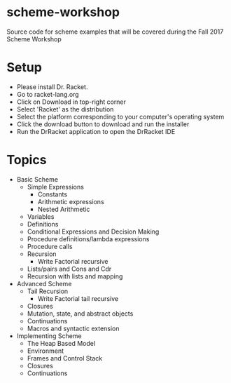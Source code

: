 # scheme-workshop
Source code for scheme examples that will be covered during the Fall 2017 Scheme Workshop

# Setup
- Please install Dr. Racket.
 - Go to racket-lang.org
 - Click on Download in top-right corner
 - Select 'Racket' as the distribution
 - Select the platform corresponding to your computer's operating system
 - Click the download button to download and run the installer
 - Run the DrRacket application to open the DrRacket IDE
 

# Topics

- Basic Scheme
  - Simple Expressions
    - Constants
    - Arithmetic expressions
    - Nested Arithmetic
  - Variables
  - Definitions
  - Conditional Expressions and Decision Making
  - Procedure definitions/lambda expressions
  - Procedure calls
  - Recursion
    - Write Factorial recursive
  - Lists/pairs and Cons and Cdr
  - Recursion with lists and mapping
- Advanced Scheme
  - Tail Recursion
    - Write Factorial tail recursive
  - Closures
  - Mutation, state, and abstract objects
  - Continuations
  - Macros and syntactic extension
- Implementing Scheme
  - The Heap Based Model
  - Environment
  - Frames and Control Stack
  - Closures
  - Continuations
